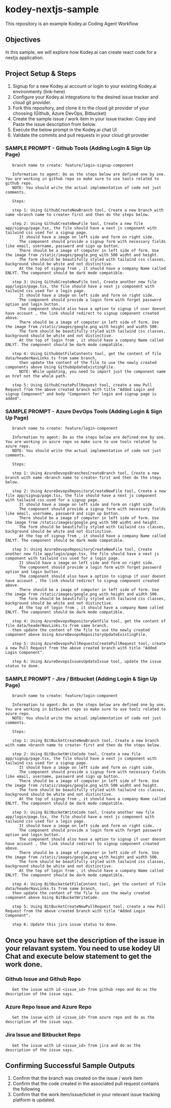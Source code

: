 # kodey-nextjs-sample

This repository is an example Kodey.ai Coding Agent Workflow

## Objectives

In this sample, we will explore how Kodey.ai can create react code for a nextjs application.

## Project Setup & Steps 

1. Signup for a new Kodey.ai account or login to your existing Kodey.ai environmenty (link-here)
2. Configure your Kodey.ai integrations to the desired issue tracker and cloud git provider.
3. Fork this repository, and clone it to the cloud git provider of your choosing (Github, Azure DevOps, Bitbucket)
4. Create the sample issue / work item in your issue tracker. Copy and Paste the issue description from below.
5. Execute the below prompt in the Kodey.ai chat UI
6. Validate the commits and pull requests in your cloud git provider

### SAMPLE PROMPT - Github Tools (Adding Login & Sign Up Page)
```
   branch name to create: feature/login-signup-component

   Information to agent: Do as the steps below are defined one by one. You are working in github repo so make sure to use tools related to github repo.
   NOTE: You should write the actual implementation of code not just comments. 
   
   Steps:

   step 1: Using GithubCreateNewBranch tool, Create a new branch with name <branch name to create> first and then do the steps below.

   step 2: Using GithubCreateNewFile tool, Create a new file app/signup/page.tsx, the file should have a next js component with tailwind css used for a signup page. 
      It should have a image on left side and form on right side.
      The component should provide a signup form with necessary fields like email, username, password and sign up button.
      There should be a image of computer in left side of form. Use the image from /static/images/google.png with 500 widht and height.
      The form should be beautifully styled with tailwind css classes, background should be white and not distinctive.
      At the top of signup from , it should have a company Name called ENLYT. The component should be dark mode compatible.

   step 3: Using GithubCreateNewFile tool, Create another new file app/login/page.tsx, the file should have a next js component with tailwind css used for a login page. 
      It should have a image on left side and form on right side.
      The component should provide a login form with forget password option and login button.
      The component should also have a option to signup if user doesnt have account , the link should redirect to signup component created above.
      There should be a image of computer in left side of form. Use the image from /static/images/google.png with height and width 500.
      The form should be beautifully styled with tailwind css classes, background should be white and not distinctive.
      At the top of login from , it should have a company Name called ENLYT. The component should be dark mode compatible.
   
   step 4: Using GithubGetFileContents tool, get the content of file data/headerNavLinks.ts from same branch,
      then update the content of the file to use the newly created components above Using GithubUpdateExistingFile.
      NOTE: While updating, you need to import just the component name as href not the whole path.
   
   step 5: Using GithubCreatePullRequest tool, create a new Pull Request from the above created branch with title "Added Login and signup Component" and body "Component for login and signup page is added".
```

### SAMPLE PROMPT - Azure DevOps Tools (Adding Login & Sign Up Page)
```
   branch name to create: feature/login-component

   Information to agent: Do as the steps below are defined one by one. You are working in azure repo so make sure to use tools related to azure repo.
   NOTE: You should write the actual implementation of code not just comments. 
   
   Steps:

   step 1: Using AzureDevopsBranchesCreateBranch tool, Create a new branch with name <branch name to create> first and then do the steps below.

   step 2: Using AzureDevopsRepositoryCreateNewFile tool, Create a new file app/signup/page.tsx, the file should have a next js component with tailwind css used for a signup page. 
      It should have a image on left side and form on right side.
      The component should provide a signup form with necessary fields like email, username, password and sign up button.
      There should be a image of computer in left side of form. Use the image from /static/images/google.png with 500 widht and height.
      The form should be beautifully styled with tailwind css classes, background should be white and not distinctive.
      At the top of signup from , it should have a company Name called ENLYT. The component should be dark mode compatible.

   step 3: Using AzureDevopsRepositoryCreateNewFile tool, Create another new file app/login/page.tsx, the file should have a next js component with tailwind css used for a login page. 
      It should have a image on left side and form on right side.
      The component should provide a login form with forget password option and login button.
      The component should also have a option to signup if user doesnt have account , the link should redirect to signup component created above.
      There should be a image of computer in left side of form. Use the image from /static/images/google.png with height and width 500.
      The form should be beautifully styled with tailwind css classes, background should be white and not distinctive.
      At the top of login from , it should have a company Name called ENLYT. The component should be dark mode compatible.
   
   step 4: Using AzureDevopsRepositoryGetFile tool, get the content of file data/headerNavLinks.ts from same branch,
   then update the content of the file to use the newly created component above Using AzureDevopsRepositoryUpdateExistingFile.
   
   step 5: Using AzureDevopsPullRequestsCreatePullRequest tool, create a new Pull Request from the above created branch with title "Added Login Component".

   step 6: Using AzureDevopsIssuesUpdateIssue tool, update the issue status to done.
```

### SAMPLE PROMPT - Jira / Bitbucket (Adding Login & Sign Up Page)
```
   branch name to create: feature/login-component

   Information to agent: Do as the steps below are defined one by one. You are working in bitbucket repo so make sure to use tools related to azure repo.
   NOTE: You should write the actual implementation of code not just comments. 
   
   Steps:

   step 1: Using BitBucketCreateNewBranch tool, Create a new branch with name <branch name to create> first and then do the steps below.

   step 2: Using BitBucketWriteCode tool, Create a new file app/signup/page.tsx, the file should have a next js component with tailwind css used for a signup page. 
      It should have a image on left side and form on right side.
      The component should provide a signup form with necessary fields like email, username, password and sign up button.
      There should be a image of computer in left side of form. Use the image from /static/images/google.png with 500 widht and height.
      The form should be beautifully styled with tailwind css classes, background should be white and not distinctive.
      At the top of signup from , it should have a company Name called ENLYT. The component should be dark mode compatible.

   step 3: Using BitBucketWriteCode tool, Create another new file app/login/page.tsx, the file should have a next js component with tailwind css used for a login page. 
      It should have a image on left side and form on right side.
      The component should provide a login form with forget password option and login button.
      The component should also have a option to signup if user doesnt have account , the link should redirect to signup component created above.
      There should be a image of computer in left side of form. Use the image from /static/images/google.png with height and width 500.
      The form should be beautifully styled with tailwind css classes, background should be white and not distinctive.
      At the top of login from , it should have a company Name called ENLYT. The component should be dark mode compatible.
   
   step 4: Using BitBucketGetFileContent tool, get the content of file data/headerNavLinks.ts from same branch,
   then update the content of the file to use the newly created component above Using BitBucketWriteCode.
   
   step 5: Using BitBucketCreateNewPullRequest tool, create a new Pull Request from the above created branch with title "Added Login Component".

   step 6: Update this jira issue status to done.
```

## Once you have set the description of the issue in your relavant system. You need to use kodey UI Chat and execute below statement to get the work done. 

### Github Issue and Github Repo
```
   Get the issue with id <issue_id> from github repo and do as the description of the issue says.
```

### Azure Repo Issue and Azure Repo
```
   Get the issue with id <issue_id> from azure repo and do as the description of the issue says.
```

### Jira Issue and Bitbucket Repo
```
   Get the issue with id <issue_id> from jira and do as the description of the issue says.
```

## Confirming Successful Sample Outputs

1. Confirm that the branch was created on the issue / work item
2. Confirm that the code created in the associated pull request contains the following
3. Confirm that the work item/issue/ticket in your relevant issue tracking platform is updated.
